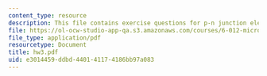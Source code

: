 ```yaml
---
content_type: resource
description: This file contains exercise questions for p-n junction electrostatics.
file: https://ol-ocw-studio-app-qa.s3.amazonaws.com/courses/6-012-microelectronic-devices-and-circuits-fall-2005/e3014459ddbd440141174186bb97a083_hw3.pdf
file_type: application/pdf
resourcetype: Document
title: hw3.pdf
uid: e3014459-ddbd-4401-4117-4186bb97a083
---
```

